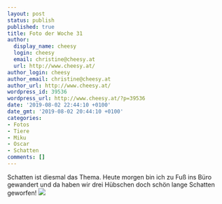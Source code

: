 ```yaml
---
layout: post
status: publish
published: true
title: Foto der Woche 31
author:
  display_name: cheesy
  login: cheesy
  email: christine@cheesy.at
  url: http://www.cheesy.at/
author_login: cheesy
author_email: christine@cheesy.at
author_url: http://www.cheesy.at/
wordpress_id: 39536
wordpress_url: http://www.cheesy.at/?p=39536
date: '2019-08-02 22:44:10 +0100'
date_gmt: '2019-08-02 20:44:10 +0100'
categories:
- Fotos
- Tiere
- Miku
- Oscar
- Schatten
comments: []
---
```

Schatten ist diesmal das Thema. Heute morgen bin ich zu Fuß ins Büro gewandert und da haben wir drei Hübschen doch schön lange Schatten geworfen!
[![](http://www.cheesy.at/wp-content/uploads/P52-31.-Shadow.jpg)](http://www.cheesy.at/fotos/spiele/projekt365-und-andere-projekte/project-52-wochen-in-2019/)
